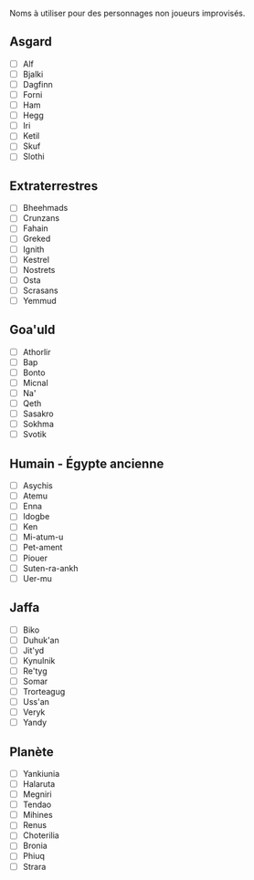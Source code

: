 Noms à utiliser pour des personnages non joueurs improvisés.
## Asgard

- [ ] Alf
- [ ] Bjalki
- [ ] Dagfinn
- [ ] Forni
- [ ] Ham
- [ ] Hegg
- [ ] Iri
- [ ] Ketil
- [ ] Skuf
- [ ] Slothi

## Extraterrestres

- [ ] Bheehmads
- [ ] Crunzans
- [ ] Fahain
- [ ] Greked
- [ ] Ignith
- [ ] Kestrel
- [ ] Nostrets
- [ ] Osta
- [ ] Scrasans
- [ ] Yemmud
## Goa'uld

- [ ] Athorlir
- [ ] Bap
- [ ] Bonto
- [ ] Micnal
- [ ] Na'
- [ ] Qeth
- [ ] Sasakro
- [ ] Sokhma
- [ ] Svotik
## Humain - Égypte ancienne

- [ ] Asychis
- [ ] Atemu
- [ ] Enna
- [ ] Idogbe
- [ ] Ken
- [ ] Mi-atum-u
- [ ] Pet-ament
- [ ] Piouer
- [ ] Suten-ra-ankh
- [ ] Uer-mu
## Jaffa

- [ ] Biko
- [ ] Duhuk'an
- [ ] Jit'yd
- [ ] Kynulnik
- [ ] Re'tyg
- [ ] Somar
- [ ] Trorteagug
- [ ] Uss'an
- [ ] Veryk
- [ ] Yandy
## Planète

- [ ] Yankiunia
- [ ] Halaruta
- [ ] Megniri
- [ ] Tendao
- [ ] Mihines
- [ ] Renus
- [ ] Choterilia
- [ ] Bronia
- [ ] Phiuq
- [ ] Strara
